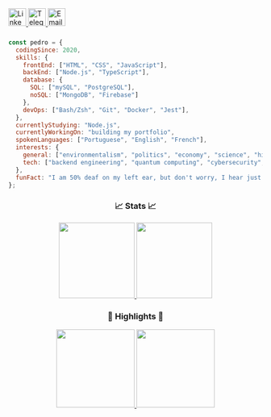 <!-- ***************************************************************** CONTACT ICONS ***************************************************************** -->

<div align="left">
  <a href="https://www.linkedin.com/in/pedrobarrosdev/">
      <img height="35px" src="https://user-images.githubusercontent.com/71517464/172020255-45e35093-1fa1-4847-9c5e-7ae61457fed5.png" alt="LinkedIn"/>
  </a>

  <a href="https://t.me/pedrobarrosdev">
      <img height="35px" src="https://user-images.githubusercontent.com/71517464/172020198-25503ef4-30ea-4a0d-8a74-deaee14333a7.png" alt="Telegram"/>
  </a>
  
  <a href="mailto:contactme@pedrobarros.dev">
      <img height="35px" src="https://user-images.githubusercontent.com/71517464/172020269-e90e29c9-8400-46f7-b571-91fe955da2cf.png" alt="Email" />
  </a>
  
</div>

<h3></h3>

<!-- ********************************************************************* ABOUT ********************************************************************* -->

```node.js
const pedro = {
  codingSince: 2020,
  skills: {
    frontEnd: ["HTML", "CSS", "JavaScript"],
    backEnd: ["Node.js", "TypeScript"],
    database: {
      SQL: ["mySQL", "PostgreSQL"],
      noSQL: ["MongoDB", "Firebase"]
    },
    devOps: ["Bash/Zsh", "Git", "Docker", "Jest"],
  },
  currentlyStudying: "Node.js",
  currentlyWorkingOn: "building my portfolio",
  spokenLanguages: ["Portuguese", "English", "French"],
  interests: {
    general: ["environmentalism", "politics", "economy", "science", "history", "entrepreneurship"],
    tech: ["backend engineering", "quantum computing", "cybersecurity", "automation", "blockchain"]
  },
  funFact: "I am 50% deaf on my left ear, but don't worry, I hear just fine... wait, what did you say?"
};
```

<!-- ********************************************************************* STATS ********************************************************************* -->

<h3 align="center">📈 Stats 📈</h3>

<div align="center">
  <a href="https://github.com/pedrobarrosdev">
    <img height="150px" src="https://github-readme-stats.vercel.app/api?username=pedrobarrosdev&show_icons=true&theme=nord&include_all_commits=true&count_private=true&hide_border=false&locale=en&count_private=true&hide_rank=false&custom_title=Pedro's Activity"/>
    <img height="150px" src="https://github-readme-stats.vercel.app/api/top-langs/?username=pedrobarrosdev&layout=compact&langs_count=7&theme=nord&hide_border=false&locale=en&custom_title=Technologies"/>
  </a>
</div>
    
<!-- ****************************************************************** REPOSITORIES ****************************************************************** -->

<h3 align="center">🌟 Highlights 🌟</h3>

<div align="center">
  <a href="https://github.com/pedrobarrosdev/conceitos-do-nodejs">
    <img height="155px" src="https://github-readme-stats.vercel.app/api/pin/?username=pedrobarrosdev&repo=conceitos-do-nodejs&show_owner=false&hide_border=false&theme=nord"/>
  </a>
  <a href="https://github.com/pedrobarrosdev/trabalhando-com-middlewares">
    <img height="155px" src="https://github-readme-stats.vercel.app/api/pin/?username=pedrobarrosdev&repo=trabalhando-com-middlewares&show_owner=false&hide_border=false&theme=nord"/>
  </a>
</div>
